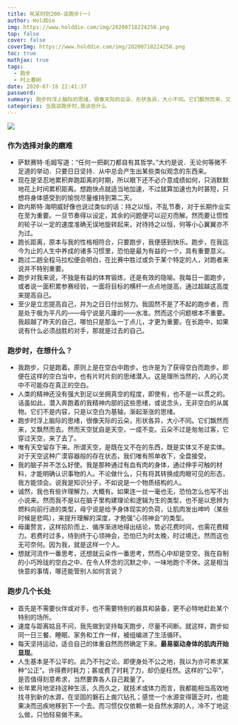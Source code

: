 ```yaml
---
title: 吼呆时刻200-谈跑步(一)
author: HoldDie
img: https://www.holddie.com/img/20200718224258.png
top: false
cover: false
coverImg: https://www.holddie.com/img/20200718224258.png
toc: true
mathjax: true
tags:
  - 跑步
  - 村上春树
date: 2020-07-18 22:41:37
password:
summary: 跑步时浮上脑际的思绪，很像天际的云朵，形状各异，大小不同。它们飘然而来，又飘然而去。然而天空犹自是天空，一成不变。云朵不过是匆匆过客，它穿过天空，来了去了。
categories: 当我谈跑步时,我谈些什么
---
```


![](https://www.holddie.com/img/20200718224258.png)

### 作为选择对象的磨难

- 萨默赛特·毛姆写道：“任何一把剃刀都自有其哲学。”大约是说．无论何等微不足道的举动．只要日日坚持．从中总会产生出某些类似观念的东西来。
- 现在是坚忍地累积奔跑距离的时期，所以眼下还不必介意成绩如何，只消默默地花上时间累积距离。想跑快点就适当地加速，不过就算加速也为时甚短，只想将身体感受到的愉悦尽量维持到第二天。
- 欧内斯特·海明威好像也说过类似的话：持之以恒，不乱节奏，对于长期作业实在至为重要。一旦节奏得以设定，其余的问题便可以迎刃而解。然而要让惯性的轮子以一定的速度准确无误地旋转起来，对待持之以恒，何等小心翼翼亦不为过。
- 跑长距离，原本与我的性格相符合，只要跑步，我便感到快乐。跑步，在我迄今为止的人生中养成的诸多习惯里，恐怕是最为有益的一个，具有重要意义。
- 跑过二趟全程马拉松便会明白，在比赛中胜过或负于某个特定的人，对跑者来说并不特别重要。
- 跑步对我来说，不独是有益的体育锻炼，还是有效的隐喻。我每日一面跑步，或者说一面积累参赛经验，一面将目标的横杆一点点地提高，通过超越这高度来提高自己。
- 至少是立志提高自己，并为之日日付出努力。我固然不是了不起的跑步者，而是处于极为平凡的——毋宁说是凡庸的——水准。然而这个问题根本不重要。我超越了昨天的自己，哪怕只是那么一丁点儿，才更为重要。在长跑中，如果说有什么必须战胜的对手，那就是过去的自己。

### 跑步时，在想什么？

- 我跑步，只是跑着。原则上是在空白中跑步。也许是为了获得空白而跑步。即便在这样的空白当中，也有片时片刻的思绪潜入。这是理所当然的，人的心灵中不可能存在真正的空白。
- 人类的精神还没有强大到足以坐拥真空的程度，即使有，也不是一以贯之的。话虽如此，潜入奔跑着的我精神内部的这些思绪，或说念头，无非空白的从属物。它们不是内容，只是以空白为基轴，渐起渐涨的思绪。
- 跑步时浮上脑际的思绪，很像天际的云朵，形状各异，大小不同。它们飘然而来，又飘然而去。然而天空犹自是天空，一成不变。云朵不过是匆匆过客，它穿过天空，来了去了。
- 唯有天空留存下来。所谓天空，是既在又不在的东西，既是实体又不是实体。对于天空这种广漠容器般的存在状态，我们唯有照单收下，全盘接受。
- 我的脑子并不怎么好使。我是那种通过有血有肉的身体，通过伸手可触的材料，才能明确认识事物的人。不论做什么，只有将其转换成肉眼可见的形态，我方能领会。说我是知识分子，不如说是一个物质结构的人。
- 诚然，我也有些许理解力，大概有。如果连一丝一毫也无，恐怕怎么也写不出小说来。然而我不是以在脑子里构建理论和逻辑为生的类型，也不是以思辨为燃料向前行进的类型，毋宁说是给予身体现实的负荷，让肌肉发出呻吟（某些时候是悲鸣），来提升理解的深度，才勉强“心领神会”的类型。
- 毋庸赘言，这样拾阶而上、循序渐进地得出结论，势必花费时间，也需花费精力。若费时过多，待到终于心领神会，恐怕已为时太晚，时过境迁。然而这也无可奈何。因为我，就是这样一个人。
- 想就河流作一番思考，还想就云朵作一番思考，然而心中却是空空。我在自制的小巧玲珑的空白之中、在令人怀念的沉默之中，一味地跑个不休。这是相当快意的事情，哪还能管别人如何言说？

### 跑步几个长处

- 首先是不需要伙伴或对手，也不需要特别的器具和装备，更不必特地赶赴某个特别的场所。
- 速度与距离姑且不问，我先做到坚持每天跑步，尽量不间断。就这样，跑步如同一日三餐、睡眠、家务和工作一样，被组编进了生活循环。
- 每天坚持运动，适合自己的体重自然而然确定下来。**最易驱动身体的肌肉开始显现**。
- 人生基本是不公平的。此乃不刊之论。即便身处不公之地，我以为亦可希求某种“公正”。许得费时耗力；甚或费了时耗了力，却仍是枉然。这样的“公平”，是否值得刻意希求，当然要靠各人自己裁量了。
- 长年累月地坚持这种生活，久而久之，就技术或体力而言，我都能相当高效地找寻到新的水源，在坚固的磐石上凿穴钻孔；感觉一个水源变得匮乏时，也能果决而迅疾地移到下一个去。而习惯仅仅依赖一处自然水源的人，冷不丁地这么做，只怕轻易做不来。